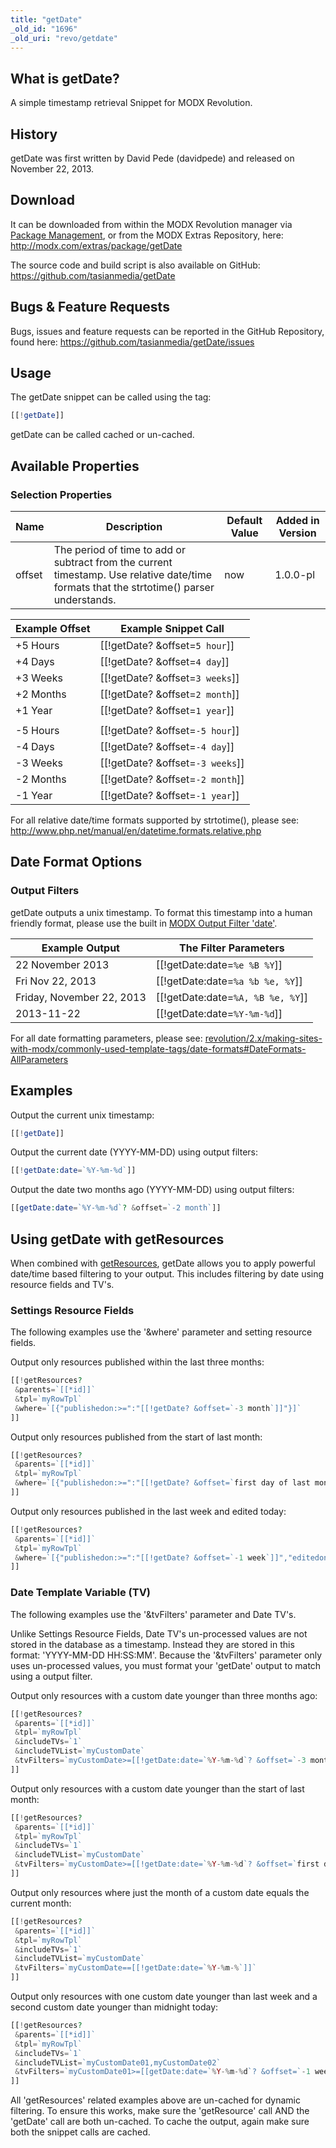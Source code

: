 ```yaml
---
title: "getDate"
_old_id: "1696"
_old_uri: "revo/getdate"
---
```


## <a name="getDate-WhatisgetDate"></a>What is getDate?

A simple timestamp retrieval Snippet for MODX Revolution.

## <a name="getDate-History"></a>History

getDate was first written by David Pede (davidpede) and released on November 22, 2013.

## <a name="getDate-Download"></a>Download

It can be downloaded from within the MODX Revolution manager via [Package Management](display/revolution20/Installing+a+Package), or from the MODX Extras Repository, here: <http://modx.com/extras/package/getDate>

The source code and build script is also available on GitHub: <https://github.com/tasianmedia/getDate>

## <a name="getDate-Bugs&FeatureRequests"></a>Bugs & Feature Requests

Bugs, issues and feature requests can be reported in the GitHub Repository, found here: <https://github.com/tasianmedia/getDate/issues>

## <a name="getDate-Usage"></a>Usage

The getDate snippet can be called using the tag:

 ``` php 
[[!getDate]]
```

getDate can be called cached or un-cached.

## <a name="getDate-AvailableProperties"></a>Available Properties

### <a name="getDate-SelectionProperties"></a>Selection Properties

 | Name | Description | Default Value | Added in Version |
|------|-------------|---------------|------------------|
| offset | The period of time to add or subtract from the current timestamp. Use relative date/time formats that the strtotime() parser understands. | now | 1.0.0-pl |

| Example Offset | Example Snippet Call |
|----------------|----------------------|
| +5 Hours | \[\[!getDate? &offset=`5 hour`\]\] |
| +4 Days | \[\[!getDate? &offset=`4 day`\]\] |
| +3 Weeks | \[\[!getDate? &offset=`3 weeks`\]\] |
| +2 Months | \[\[!getDate? &offset=`2 month`\]\] |
| +1 Year | \[\[!getDate? &offset=`1 year`\]\] |
|  |
| -5 Hours | \[\[!getDate? &offset=`-5 hour`\]\] |
| -4 Days | \[\[!getDate? &offset=`-4 day`\]\] |
| -3 Weeks | \[\[!getDate? &offset=`-3 weeks`\]\] |
| -2 Months | \[\[!getDate? &offset=`-2 month`\]\] |
| -1 Year | \[\[!getDate? &offset=`-1 year`\]\] |

For all relative date/time formats supported by strtotime(), please see: <http://www.php.net/manual/en/datetime.formats.relative.php>

## <a name="getDate-DateFormatOptions"></a>Date Format Options

### <a name="getDate-OutputFilters"></a>Output Filters

getDate outputs a unix timestamp. To format this timestamp into a human friendly format, please use the built in [MODX Output Filter 'date'](making-sites-with-modx/customizing-content/input-and-output-filters-(output-modifiers)#InputandOutputFilters(OutputModifiers)-Stringoutputmodifiers).

 | Example Output | The Filter Parameters |
|----------------|-----------------------|
| 22 November 2013 | \[\[!getDate:date=`%e %B %Y`\]\] |
| Fri Nov 22, 2013 | \[\[!getDate:date=`%a %b %e, %Y`\]\] |
| Friday, November 22, 2013 | \[\[!getDate:date=`%A, %B %e, %Y`\]\] |
| 2013-11-22 | \[\[!getDate:date=`%Y-%m-%d`\]\] |

For all date formatting parameters, please see: [revolution/2.x/making-sites-with-modx/commonly-used-template-tags/date-formats#DateFormats-AllParameters](making-sites-with-modx/commonly-used-template-tags/date-formats#DateFormats-AllParameters)

## <a name="getDate-Examples"></a>Examples

Output the current unix timestamp:

 ``` php 
[[!getDate]]
```

Output the current date (YYYY-MM-DD) using output filters:

 ``` php 
[[!getDate:date=`%Y-%m-%d`]]
```

Output the date two months ago (YYYY-MM-DD) using output filters:

 ``` php 
[[getDate:date=`%Y-%m-%d`? &offset=`-2 month`]]
```

## <a name="getDate-getResourcesExamples"></a>Using getDate with getResources

When combined with [getResources](extras/revo/getresources "getResources"), getDate allows you to apply powerful date/time based filtering to your output. This includes filtering by date using resource fields and TV's.

### <a name="getDate-getResourcesExamplesResourceFields"></a>Settings Resource Fields

The following examples use the '&where' parameter and setting resource fields.

Output only resources published within the last three months:

 ``` php 
[[!getResources?
  &parents=`[[*id]]`
  &tpl=`myRowTpl`
  &where=`[{"publishedon:>=":"[[!getDate? &offset=`-3 month`]]"}]`
]]

```

Output only resources published from the start of last month:

 ``` php 
[[!getResources?
  &parents=`[[*id]]`
  &tpl=`myRowTpl`
  &where=`[{"publishedon:>=":"[[!getDate? &offset=`first day of last month`]]"}]`
]]

```

Output only resources published in the last week and edited today:

 ``` php 
[[!getResources?
  &parents=`[[*id]]`
  &tpl=`myRowTpl`
  &where=`[{"publishedon:>=":"[[!getDate? &offset=`-1 week`]]","editedon:>=":"[[!getDate? &offset=`today`]]"}]`
]]

```

### <a name="getDate-getResourcesExamplesTV"></a>Date Template Variable (TV)

The following examples use the '&tvFilters' parameter and Date TV's.

Unlike Settings Resource Fields, Date TV's un-processed values are not stored in the database as a timestamp. Instead they are stored in this format: 'YYYY-MM-DD HH:SS:MM'. Because the '&tvFilters' parameter only uses un-processed values, you must format your 'getDate' output to match using a output filter.

Output only resources with a custom date younger than three months ago:

 ``` php 
[[!getResources?
  &parents=`[[*id]]`
  &tpl=`myRowTpl`
  &includeTVs=`1`
  &includeTVList=`myCustomDate`
  &tvFilters=`myCustomDate>=[[!getDate:date=`%Y-%m-%d`? &offset=`-3 month`]]`
]]

```

Output only resources with a custom date younger than the start of last month:

 ``` php 
[[!getResources?
  &parents=`[[*id]]`
  &tpl=`myRowTpl`
  &includeTVs=`1`
  &includeTVList=`myCustomDate`
  &tvFilters=`myCustomDate>=[[!getDate:date=`%Y-%m-%d`? &offset=`first day of last month`]]`
]]

```

Output only resources where just the month of a custom date equals the current month:

 ``` php 
[[!getResources?
  &parents=`[[*id]]`
  &tpl=`myRowTpl`
  &includeTVs=`1`
  &includeTVList=`myCustomDate`
  &tvFilters=`myCustomDate==[[!getDate:date=`%Y-%m-%`]]`
]]

```

Output only resources with one custom date younger than last week and a second custom date younger than midnight today:

 ``` php 
[[!getResources?
  &parents=`[[*id]]`
  &tpl=`myRowTpl`
  &includeTVs=`1`
  &includeTVList=`myCustomDate01,myCustomDate02`
  &tvFilters=`myCustomDate01>=[[getDate:date=`%Y-%m-%d`? &offset=`-1 week`]],myCustomDate02>=[[getDate:date=`%Y-%m-%d %T`? &offset=`today`]]`
]]

```

All 'getResources' related examples above are un-cached for dynamic filtering. To ensure this works, make sure the 'getResource' call AND the 'getDate' call are both un-cached. To cache the output, again make sure both the snippet calls are cached.